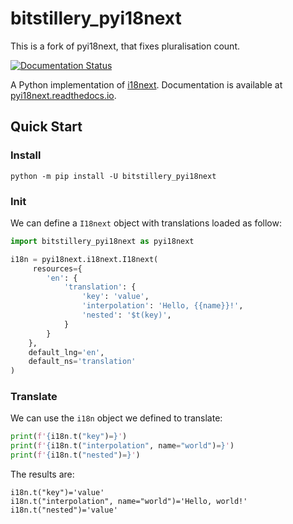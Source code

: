 # bitstillery_pyi18next

This is a fork of pyi18next, that fixes pluralisation count.

[![Documentation Status](https://readthedocs.org/projects/pyi18next/badge/?version=latest)](https://pyi18next.readthedocs.io/en/latest/?badge=latest)

A Python implementation of [i18next](https://github.com/i18next/i18next). Documentation is available at [pyi18next.readthedocs.io](https://pyi18next.readthedocs.io).

## Quick Start

### Install

```
python -m pip install -U bitstillery_pyi18next
```

### Init

We can define a `I18next` object with translations loaded as follow:

```python
import bitstillery_pyi18next as pyi18next

i18n = pyi18next.i18next.I18next(
     resources={
        'en': {
            'translation': {
                'key': 'value',
                'interpolation': 'Hello, {{name}}!',
                'nested': '$t(key)',
            }
        }
    },
    default_lng='en',
    default_ns='translation'
)
```

### Translate

We can use the `i18n` object we defined to translate:

```python
print(f'{i18n.t("key")=}')
print(f'{i18n.t("interpolation", name="world")=}')
print(f'{i18n.t("nested")=}')
``` 

The results are:

```
i18n.t("key")='value'
i18n.t("interpolation", name="world")='Hello, world!'
i18n.t("nested")='value'
``` 
